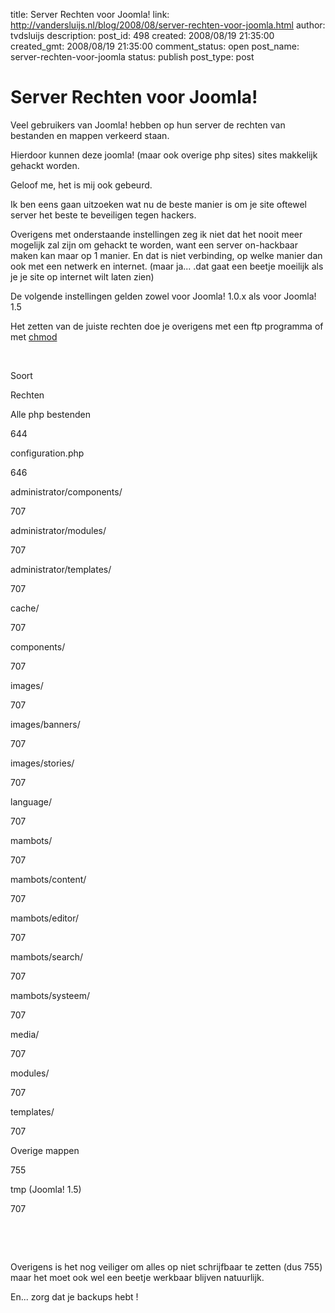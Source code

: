 title: Server Rechten voor Joomla!
link: http://vandersluijs.nl/blog/2008/08/server-rechten-voor-joomla.html
author: tvdsluijs
description: 
post_id: 498
created: 2008/08/19 21:35:00
created_gmt: 2008/08/19 21:35:00
comment_status: open
post_name: server-rechten-voor-joomla
status: publish
post_type: post

# Server Rechten voor Joomla!

Veel gebruikers van Joomla! hebben op hun server de rechten van bestanden en mappen verkeerd staan.  
  
Hierdoor kunnen deze joomla! (maar ook overige php sites) sites makkelijk gehackt worden.  
  
Geloof me, het is mij ook gebeurd.  
  
Ik ben eens gaan uitzoeken wat nu de beste manier is om je site oftewel server het beste te beveiligen tegen hackers.  
  
Overigens met onderstaande instellingen zeg ik niet dat het nooit meer mogelijk zal zijn om gehackt te worden, want een server on-hackbaar maken kan maar op 1 manier. En dat is niet verbinding, op welke manier dan ook met een netwerk en internet. (maar ja... .dat gaat een beetje moeilijk als je je site op internet wilt laten zien)  
  
  
  
De volgende instellingen gelden zowel voor Joomla! 1.0.x als voor Joomla! 1.5  
  
Het zetten van de juiste rechten doe je overigens met een ftp programma of met [chmod](http://www.htmlwijzer.nl/artikel/chmod.php)  
  
   


  
  


  

Soort
  

Rechten
  
  


  

Alle php bestenden
  

644
  
  


  

configuration.php
  

646
  
  


  

administrator/components/
  

707
  
  


  

administrator/modules/
  

707
  
  


  

administrator/templates/
  

707
  
  


  

cache/
  

707
  
  


  

components/
  

707
  
  


  

images/
  

707
  
  


  

images/banners/
  

707
  
  


  

images/stories/
  

707
  
  


  

language/
  

707
  
  


  

mambots/
  

707
  
  


  

mambots/content/
  

707
  
  


  

mambots/editor/
  

707
  
  


  

mambots/search/
  

707
  
  


  

mambots/systeem/
  

707
  
  


  

media/
  

707
  
  


  

modules/
  

707
  
  


  

templates/
  

707
  
  


  

Overige mappen
  

755
  
  


  

tmp (Joomla! 1.5)
  

707
  
  


  

 
  

 
  
  
  
  
Overigens is het nog veiliger om alles op niet schrijfbaar te zetten (dus 755) maar het moet ook wel een beetje werkbaar blijven natuurlijk.  
  
En... zorg dat je backups hebt !